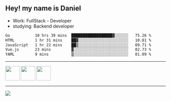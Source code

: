## Hey! my name is Daniel

- Work: FullStack - Developer
- studying: Backend developer

<!--START_SECTION:waka-->

```txt
Go           10 hrs 39 mins  ██████████████████▓░░░░░░   75.26 %
HTML         1 hr 31 mins    ██▓░░░░░░░░░░░░░░░░░░░░░░   10.81 %
JavaScript   1 hr 22 mins    ██▒░░░░░░░░░░░░░░░░░░░░░░   09.71 %
Vue.js       23 mins         ▓░░░░░░░░░░░░░░░░░░░░░░░░   02.73 %
YAML         9 mins          ▒░░░░░░░░░░░░░░░░░░░░░░░░   01.09 %
```

<!--END_SECTION:waka-->
    

<hr>
<div>
    <img height="45" src="https://img.icons8.com/color/48/000000/nodejs.png"/>
    <img height="45" src="https://www.vectorlogo.zone/logos/golang/golang-ar21.svg">
    <img height="45" src="https://www.vectorlogo.zone/logos/nestjs/nestjs-icon.svg">
</div>
<hr>
<div>
    <a href="https://www.linkedin.com/in/daniel-lucas-bb7b82193/" target="_blank">
        <img src="https://img.shields.io/badge/LinkedIn-0077B5?style=for-the-badge&logo=linkedin&logoColor=white">
    </a>
</div>

